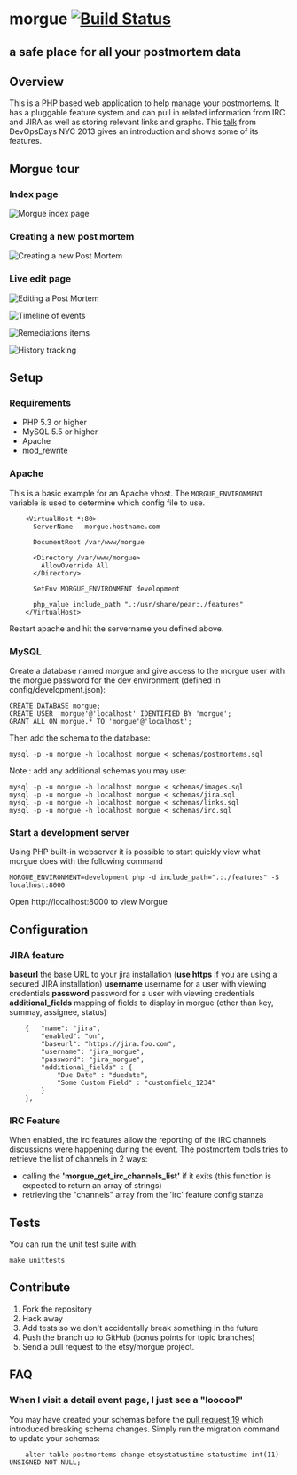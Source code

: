 # morgue [![Build Status](https://travis-ci.org/etsy/morgue.png?branch=master)](https://travis-ci.org/etsy/morgue)
## a safe place for all your postmortem data


## Overview
This is a PHP based web application to help manage your postmortems. It has a
pluggable feature system and can pull in related information from IRC and JIRA
as well as storing relevant links and graphs. This [talk][1] from DevOpsDays NYC
2013 gives an introduction and shows some of its features.

## Morgue tour

### Index page
![Morgue index page](assets/img/screenshots/morgue_index.png)

### Creating a new post mortem
![Creating a new Post Mortem](assets/img/screenshots/morgue_create.png)

### Live edit page
![Editing a Post Mortem](assets/img/screenshots/morgue_edit.png)

![Timeline of events](assets/img/screenshots/morgue_timeline.png)

![Remediations items](assets/img/screenshots/morgue_remediation.png)

![History tracking](assets/img/screenshots/morgue_history.png)


## Setup

### Requirements
- PHP 5.3 or higher
- MySQL 5.5 or higher
- Apache
- mod_rewrite

### Apache
This is a basic example for an Apache vhost. The `MORGUE_ENVIRONMENT` variable
is used to determine which config file to use.

```
    <VirtualHost *:80>
      ServerName   morgue.hostname.com

      DocumentRoot /var/www/morgue

      <Directory /var/www/morgue>
        AllowOverride All
      </Directory>

      SetEnv MORGUE_ENVIRONMENT development

      php_value include_path ".:/usr/share/pear:./features"
    </VirtualHost>
```

Restart apache and hit the servername you defined above.

### MySQL
Create a database named morgue and give access to the morgue user with the
morgue password for the dev environment (defined in config/development.json):
```
CREATE DATABASE morgue;
CREATE USER 'morgue'@'localhost' IDENTIFIED BY 'morgue';
GRANT ALL ON morgue.* TO 'morgue'@'localhost';
```

Then add the schema to the database:
```
mysql -p -u morgue -h localhost morgue < schemas/postmortems.sql
```

Note : add any additional schemas you may use:
```
mysql -p -u morgue -h localhost morgue < schemas/images.sql
mysql -p -u morgue -h localhost morgue < schemas/jira.sql
mysql -p -u morgue -h localhost morgue < schemas/links.sql
mysql -p -u morgue -h localhost morgue < schemas/irc.sql
```

### Start a development server

Using PHP built-in webserver it is possible to start quickly view what morgue does with the following command

```
MORGUE_ENVIRONMENT=development php -d include_path=".:./features" -S localhost:8000
```

Open http://localhost:8000 to view Morgue

## Configuration

### JIRA feature

**baseurl** the base URL to your jira installation (**use https** if you are using a secured JIRA installation)
**username** username for a user with viewing credentials
**password** password for a user with viewing credentials
**additional_fields** mapping of fields to display in morgue (other than key, summay, assignee, status)

```
    {   "name": "jira",
        "enabled": "on",
        "baseurl": "https://jira.foo.com",
        "username": "jira_morgue",
        "password": "jira_morgue",
        "additional_fields" : {
            "Due Date" : "duedate",
            "Some Custom Field" : "customfield_1234"
        }
    },
```

### IRC Feature

When enabled, the irc features allow the reporting of the IRC channels discussions were happening during the event. The postmortem tools tries to retrieve the list of channels in 2 ways:
 - calling the **'morgue_get_irc_channels_list'** if it exits (this function is expected to return an array of strings)
 - retrieving the "channels" array from the 'irc' feature config stanza

## Tests
You can run the unit test suite with:
```
make unittests
```

## Contribute

1. Fork the repository
2. Hack away
3. Add tests so we don't accidentally break something in the future
4. Push the branch up to GitHub (bonus points for topic branches)
5. Send a pull request to the etsy/morgue project.

## FAQ

### When I visit a detail event page, I just see a "loooool"

You may have created your schemas before the [pull request 19](https://github.com/etsy/morgue/pull/19) which introduced breaking schema changes.
Simply run the migration command to update your schemas:

```
    alter table postmortems change etsystatustime statustime int(11) UNSIGNED NOT NULL;
```

[1]: http://vimeo.com/77206751

